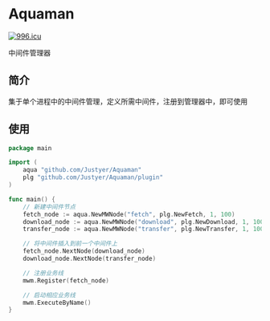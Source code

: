 # Aquaman

[![996.icu](https://img.shields.io/badge/link-996.icu-red.svg)](https://996.icu)

中间件管理器

## 简介
集于单个进程中的中间件管理，定义所需中间件，注册到管理器中，即可使用

## 使用

```go
package main

import (
	aqua "github.com/Justyer/Aquaman"
	plg "github.com/Justyer/Aquaman/plugin"
)

func main() {
	// 新建中间件节点
	fetch_node := aqua.NewMWNode("fetch", plg.NewFetch, 1, 100)
	download_node := aqua.NewMWNode("download", plg.NewDownload, 1, 100)
	transfer_node := aqua.NewMWNode("transfer", plg.NewTransfer, 1, 100)

	// 将中间件插入到前一个中间件上
	fetch_node.NextNode(download_node)
	download_node.NextNode(transfer_node)

	// 注册业务线
	mwm.Register(fetch_node)

	// 启动相应业务线
	mwm.ExecuteByName()
}
```